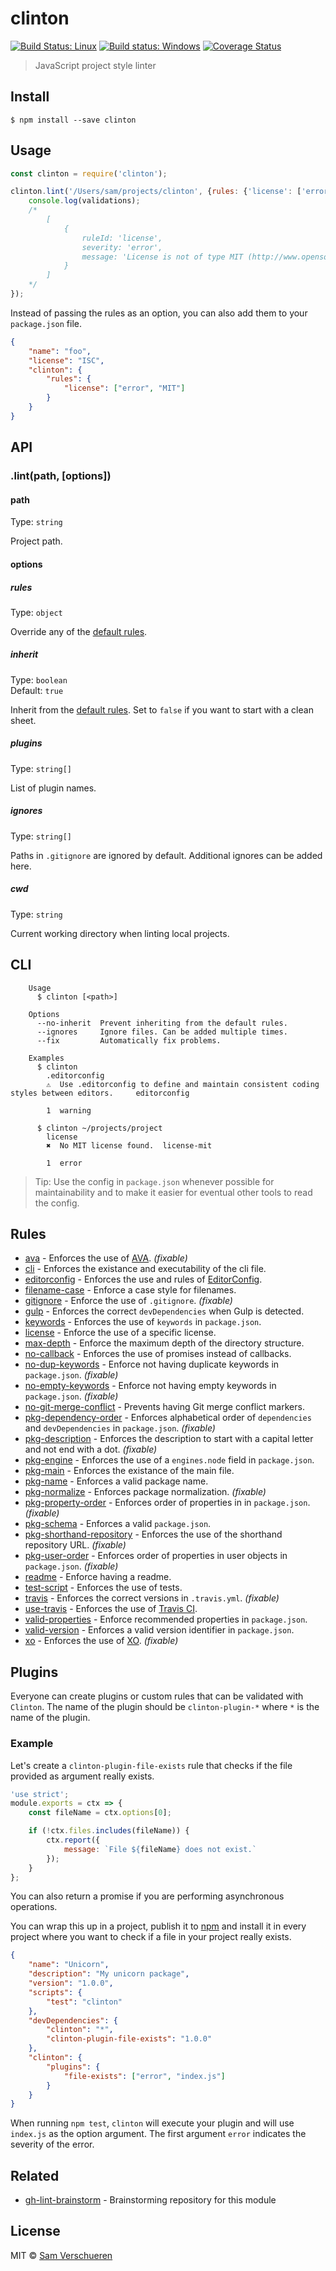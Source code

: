 # clinton

[![Build Status: Linux](https://travis-ci.org/SamVerschueren/clinton.svg?branch=master)](https://travis-ci.org/SamVerschueren/clinton) [![Build status: Windows](https://ci.appveyor.com/api/projects/status/1lcv1c0eqjtcg83s/branch/master?svg=true)](https://ci.appveyor.com/project/SamVerschueren/clinton/branch/master) [![Coverage Status](https://coveralls.io/repos/github/SamVerschueren/clinton/badge.svg?branch=master)](https://coveralls.io/github/SamVerschueren/clinton?branch=master)


> JavaScript project style linter


## Install

```
$ npm install --save clinton
```


## Usage

```js
const clinton = require('clinton');

clinton.lint('/Users/sam/projects/clinton', {rules: {'license': ['error', 'MIT']}}).then(validations => {
	console.log(validations);
	/*
		[
			{
				ruleId: 'license',
				severity: 'error',
				message: 'License is not of type MIT (http://www.opensource.org/licenses/MIT).'
			}
		]
	*/
});
```

Instead of passing the rules as an option, you can also add them to your `package.json` file.

```json
{
	"name": "foo",
	"license": "ISC",
	"clinton": {
		"rules": {
			"license": ["error", "MIT"]
		}
	}
}
```


## API

### .lint(path, [options])

#### path

Type: `string`

Project path.

#### options

##### rules

Type: `object`

Override any of the [default rules](https://github.com/SamVerschueren/clinton/blob/master/config.js).

##### inherit

Type: `boolean`<br>
Default: `true`

Inherit from the [default rules](https://github.com/SamVerschueren/clinton/blob/master/config.js). Set to `false` if you want to start with a clean sheet.

##### plugins

Type: `string[]`

List of plugin names.

##### ignores

Type: `string[]`

Paths in `.gitignore` are ignored by default. Additional ignores can be added here.

##### cwd

Type: `string`

Current working directory when linting local projects.


## CLI

```
    Usage
      $ clinton [<path>]

    Options
      --no-inherit  Prevent inheriting from the default rules.
      --ignores     Ignore files. Can be added multiple times.
      --fix         Automatically fix problems.

    Examples
      $ clinton
        .editorconfig
        ⚠  Use .editorconfig to define and maintain consistent coding styles between editors.     editorconfig

        1  warning

      $ clinton ~/projects/project
        license
        ✖  No MIT license found.  license-mit

        1  error
```

> Tip: Use the config in `package.json` whenever possible for maintainability and to make it easier for eventual other tools to read the config.


## Rules

- [ava](docs/rules/ava.md) - Enforces the use of [AVA](https://github.com/avajs/ava). *(fixable)*
- [cli](docs/rules/cli.md) - Enforces the existance and executability of the cli file.
- [editorconfig](docs/rules/editorconfig.md) - Enforces the use and rules of  [EditorConfig](http://editorconfig.org).
- [filename-case](docs/rules/filename-case.md) - Enforce a case style for filenames.
- [gitignore](docs/rules/gitignore.md) - Enforce the use of `.gitignore`. *(fixable)*
- [gulp](docs/rules/gulp.md) - Enforces the correct `devDependencies` when Gulp is detected.
- [keywords](docs/rules/keywords.md) - Enforces the use of `keywords` in `package.json`.
- [license](docs/rules/license.md) - Enforce the use of a specific license.
- [max-depth](docs/rules/max-depth.md) - Enforce the maximum depth of the directory structure.
- [no-callback](docs/rules/no-callback.md) - Enforces the use of promises instead of callbacks.
- [no-dup-keywords](docs/rules/no-dup-keywords.md) - Enforce not having duplicate keywords in `package.json`. *(fixable)*
- [no-empty-keywords](docs/rules/no-empty-keywords.md) - Enforce not having empty keywords in `package.json`. *(fixable)*
- [no-git-merge-conflict](docs/rules/no-git-merge-conflict.md) - Prevents having Git merge conflict markers.
- [pkg-dependency-order](docs/rules/pkg-dependency-order.md) - Enforces alphabetical order of `dependencies` and `devDependencies` in `package.json`. *(fixable)*
- [pkg-description](docs/rules/pkg-description.md) - Enforces the description to start with a capital letter and not end with a dot. *(fixable)*
- [pkg-engine](docs/rules/pkg-engine.md) - Enforces the use of a `engines.node` field in `package.json`.
- [pkg-main](docs/rules/pkg-main.md) - Enforces the existance of the main file.
- [pkg-name](docs/rules/pkg-name.md) - Enforces a valid package name.
- [pkg-normalize](docs/rules/pkg-normalize.md) - Enforces package normalization. *(fixable)*
- [pkg-property-order](docs/rules/pkg-property-order.md) - Enforces order of properties in in `package.json`. *(fixable)*
- [pkg-schema](docs/rules/pkg-schema.md) - Enforces a valid `package.json`.
- [pkg-shorthand-repository](docs/rules/pkg-shorthand-repository.md) - Enforces the use of the shorthand repository URL. *(fixable)*
- [pkg-user-order](docs/rules/pkg-user-order.md) - Enforces order of properties in user objects in `package.json`. *(fixable)*
- [readme](docs/rules/readme.md) - Enforce having a readme.
- [test-script](docs/rules/test-script.md) - Enforces the use of tests.
- [travis](docs/rules/travis.md) - Enforces the correct versions in `.travis.yml`. *(fixable)*
- [use-travis](docs/rules/use-travis.md) - Enforces the use of [Travis CI](https://travis-ci.org/).
- [valid-properties](docs/rules/valid-properties.md) - Enforce recommended properties in `package.json`.
- [valid-version](docs/rules/valid-version.md) - Enforces a valid version identifier in `package.json`.
- [xo](docs/rules/xo.md) - Enforces the use of [XO](https://github.com/sindresorhus/xo). *(fixable)*


## Plugins

Everyone can create plugins or custom rules that can be validated with `Clinton`. The name of the plugin should be
`clinton-plugin-*` where `*` is the name of the plugin.

### Example

Let's create a `clinton-plugin-file-exists` rule that checks if the file provided as argument really exists.

```js
'use strict';
module.exports = ctx => {
	const fileName = ctx.options[0];

	if (!ctx.files.includes(fileName)) {
		ctx.report({
			message: `File ${fileName} does not exist.`
		});
	}
};
```

You can also return a promise if you are performing asynchronous operations.

You can wrap this up in a project, publish it to [npm](https://www.npmjs.com/) and install it in every project where you want to check if a file in your project really exists.

```json
{
	"name": "Unicorn",
	"description": "My unicorn package",
	"version": "1.0.0",
	"scripts": {
		"test": "clinton"
	},
	"devDependencies": {
		"clinton": "*",
		"clinton-plugin-file-exists": "1.0.0"
	},
	"clinton": {
		"plugins": {
			"file-exists": ["error", "index.js"]
		}
	}
}
```

When running `npm test`, `clinton` will execute your plugin and will use `index.js` as the option argument. The first argument `error` indicates the severity of the error.


## Related

- [gh-lint-brainstorm](https://github.com/SamVerschueren/gh-lint-brainstorm) - Brainstorming repository for this module


## License

MIT © [Sam Verschueren](http://github.com/SamVerschueren)
